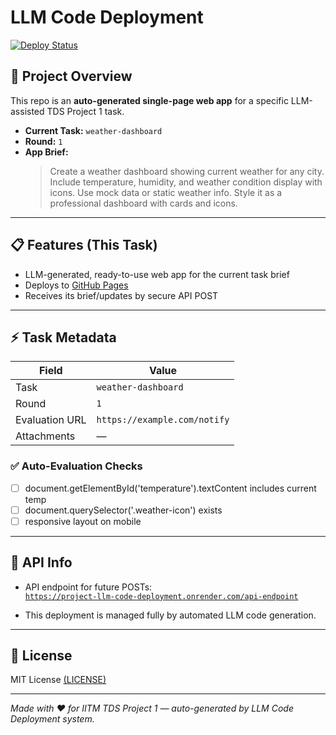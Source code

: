 # LLM Code Deployment

[![Deploy Status](https://img.shields.io/badge/deploy-on--render-brightgreen)](https://project-llm-code-deployment.onrender.com/api-endpoint)

## 🚀 Project Overview

This repo is an **auto-generated single-page web app** for a specific LLM-assisted TDS Project 1 task.

- **Current Task:** `weather-dashboard`
- **Round:** `1`
- **App Brief:**  
  > Create a weather dashboard showing current weather for any city. Include temperature, humidity, and weather condition display with icons. Use mock data or static weather info. Style it as a professional dashboard with cards and icons.

---

## 📋 Features (This Task)

- LLM-generated, ready-to-use web app for the current task brief
- Deploys to [GitHub Pages](https://ajmalmiitm.github.io/Project-LLM-Code-Deployment/)
- Receives its brief/updates by secure API POST

---

## ⚡ Task Metadata

| Field         | Value                        |
|---------------|-----------------------------|
| Task          | `weather-dashboard`                    |
| Round         | `1`               |
| Evaluation URL| `https://example.com/notify`          |
| Attachments   | — |

### ✅ Auto-Evaluation Checks

- [ ] document.getElementById('temperature').textContent includes current temp
- [ ] document.querySelector('.weather-icon') exists
- [ ] responsive layout on mobile

---

## 📜 API Info

- API endpoint for future POSTs:  
  [`https://project-llm-code-deployment.onrender.com/api-endpoint`](https://project-llm-code-deployment.onrender.com/api-endpoint)

- This deployment is managed fully by automated LLM code generation.

---

## 📝 License

MIT License [(LICENSE)](LICENSE)

---

_Made with ❤️ for IITM TDS Project 1 — auto-generated by LLM Code Deployment system._
